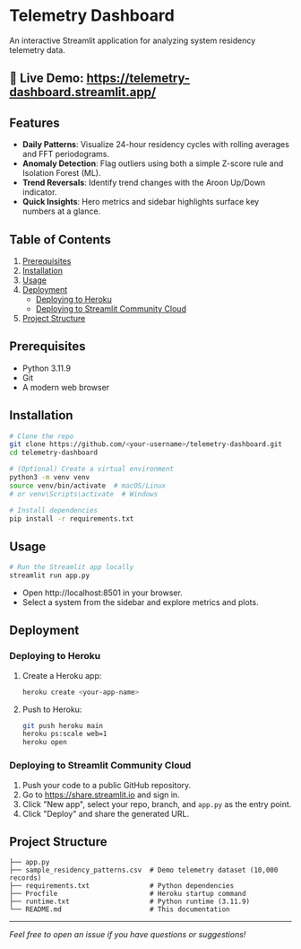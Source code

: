 # Telemetry Dashboard

An interactive Streamlit application for analyzing system residency telemetry data.

## 🔗 Live Demo: https://telemetry-dashboard.streamlit.app/

## Features

- **Daily Patterns**: Visualize 24-hour residency cycles with rolling averages and FFT periodograms.
- **Anomaly Detection**: Flag outliers using both a simple Z-score rule and Isolation Forest (ML).
- **Trend Reversals**: Identify trend changes with the Aroon Up/Down indicator.
- **Quick Insights**: Hero metrics and sidebar highlights surface key numbers at a glance.

## Table of Contents

1. [Prerequisites](#prerequisites)
2. [Installation](#installation)
3. [Usage](#usage)
4. [Deployment](#deployment)
   - [Deploying to Heroku](#deploying-to-heroku)
   - [Deploying to Streamlit Community Cloud](#deploying-to-streamlit-community-cloud)
5. [Project Structure](#project-structure)

## Prerequisites

- Python 3.11.9  
- Git  
- A modern web browser  

## Installation

```bash
# Clone the repo
git clone https://github.com/<your-username>/telemetry-dashboard.git
cd telemetry-dashboard

# (Optional) Create a virtual environment
python3 -m venv venv
source venv/bin/activate  # macOS/Linux
# or venv\Scripts\activate  # Windows

# Install dependencies
pip install -r requirements.txt
```

## Usage

```bash
# Run the Streamlit app locally
streamlit run app.py
```

- Open http://localhost:8501 in your browser.  
- Select a system from the sidebar and explore metrics and plots.  

## Deployment

### Deploying to Heroku

1. Create a Heroku app:
   ```bash
   heroku create <your-app-name>
   ```
2. Push to Heroku:
   ```bash
   git push heroku main
   heroku ps:scale web=1
   heroku open
   ```

### Deploying to Streamlit Community Cloud

1. Push your code to a public GitHub repository.  
2. Go to https://share.streamlit.io and sign in.  
3. Click "New app", select your repo, branch, and `app.py` as the entry point.  
4. Click "Deploy" and share the generated URL.  

## Project Structure

```text
├── app.py
├── sample_residency_patterns.csv  # Demo telemetry dataset (10,000 records)
├── requirements.txt               # Python dependencies
├── Procfile                       # Heroku startup command
├── runtime.txt                    # Python runtime (3.11.9)
└── README.md                      # This documentation
```

---

*Feel free to open an issue if you have questions or suggestions!*
